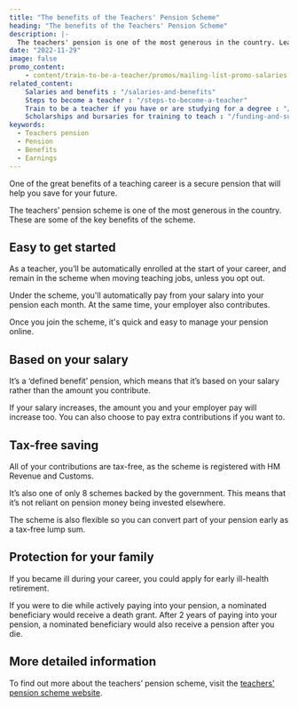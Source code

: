 ```yaml
---
title: "The benefits of the Teachers' Pension Scheme"
heading: "The benefits of the Teachers' Pension Scheme"
description: |-
  The teachers' pension is one of the most generous in the country. Learn more about the benefits of the pension scheme once you become a teacher.
date: "2022-11-29"
image: false
promo_content:
    - content/train-to-be-a-teacher/promos/mailing-list-promo-salaries
related_content:
    Salaries and benefits : "/salaries-and-benefits"
    Steps to become a teacher : "/steps-to-become-a-teacher"
    Train to be a teacher if you have or are studying for a degree : "/train-to-be-a-teacher/if-you-have-a-degree"
    Scholarships and bursaries for training to teach : "/funding-and-support/scholarships-and-bursaries"
keywords:
  - Teachers pension
  - Pension
  - Benefits
  - Earnings
---
```

One of the great benefits of a teaching career is a secure pension that will help you save for your future. 

The teachers’ pension scheme is one of the most generous in the country. These are some of the key benefits of the scheme.

## Easy to get started

As a teacher, you’ll be automatically enrolled at the start of your career, and remain in the scheme when moving teaching jobs, unless you opt out. 

Under the scheme, you'll automatically pay from your salary into your pension each month. At the same time, your employer also contributes.

Once you join the scheme, it's quick and easy to manage your pension online.

## Based on your salary

It’s a ‘defined benefit’ pension, which means that it’s based on your salary rather than the amount you contribute.

If your salary increases, the amount you and your employer pay will increase too. You can also choose to pay extra contributions if you want to.

## Tax-free saving

All of your contributions are tax-free, as the scheme is registered with HM Revenue and Customs.

It’s also one of only 8 schemes backed by the government. This means that it’s not reliant on pension money being invested elsewhere.

The scheme is also flexible so you can convert part of your pension early as a tax-free lump sum. 

## Protection for your family

If you became ill during your career, you could apply for early ill-health retirement.

If you were to die while actively paying into your pension, a nominated beneficiary would receive a death grant. After 2 years of paying into your pension, a nominated beneficiary would also receive a pension after you die. 

## More detailed information

To find out more about the teachers’ pension scheme, visit the [teachers' pension scheme website](https://www.teacherspensions.co.uk/members/new-starter.aspx).
